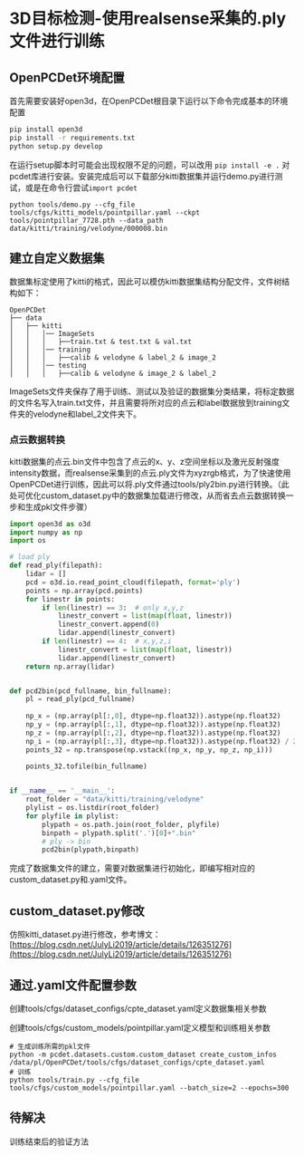 # 3D目标检测-使用realsense采集的.ply文件进行训练


## OpenPCDet环境配置

首先需要安装好open3d，在OpenPCDet根目录下运行以下命令完成基本的环境配置

```sh
pip install open3d
pip install -r requirements.txt
python setup.py develop
```

在运行setup脚本时可能会出现权限不足的问题，可以改用 ``pip install -e .`` 对pcdet库进行安装。安装完成后可以下载部分kitti数据集并运行demo.py进行测试，或是在命令行尝试``import pcdet``

```shell
python tools/demo.py --cfg_file tools/cfgs/kitti_models/pointpillar.yaml --ckpt tools/pointpillar_7728.pth --data_path data/kitti/training/velodyne/000008.bin 
```

## 建立自定义数据集

数据集标定使用了kitti的格式，因此可以模仿kitti数据集结构分配文件，文件树结构如下：

```shell
OpenPCDet
├── data
│   ├── kitti
│   │   │── ImageSets
│   │   │   ├──train.txt & test.txt & val.txt
│   │   │── training
│   │   │   ├──calib & velodyne & label_2 & image_2
│   │   │── testing
│   │   │   ├──calib & velodyne & image_2 & label_2
```

ImageSets文件夹保存了用于训练、测试以及验证的数据集分类结果，将标定数据的文件名写入train.txt文件，并且需要将所对应的点云和label数据放到training文件夹的velodyne和label_2文件夹下。

### 点云数据转换

kitti数据集的点云.bin文件中包含了点云的x、y、z空间坐标以及激光反射强度intensity数据，而realsense采集到的点云.ply文件为xyzrgb格式，为了快速使用OpenPCDet进行训练，因此可以将.ply文件通过tools/ply2bin.py进行转换。（此处可优化custom_dataset.py中的数据集加载进行修改，从而省去点云数据转换一步和生成pkl文件步骤）

```python
import open3d as o3d
import numpy as np
import os

# load ply
def read_ply(filepath):
    lidar = []
    pcd = o3d.io.read_point_cloud(filepath, format='ply')
    points = np.array(pcd.points)
    for linestr in points:
        if len(linestr) == 3:  # only x,y,z
            linestr_convert = list(map(float, linestr))
            linestr_convert.append(0)
            lidar.append(linestr_convert)
        if len(linestr) == 4:  # x,y,z,i
            linestr_convert = list(map(float, linestr))
            lidar.append(linestr_convert)
    return np.array(lidar)


def pcd2bin(pcd_fullname, bin_fullname):
    pl = read_ply(pcd_fullname)
    
    np_x = (np.array(pl[:,0], dtype=np.float32)).astype(np.float32)
    np_y = (np.array(pl[:,1], dtype=np.float32)).astype(np.float32)
    np_z = (np.array(pl[:,2], dtype=np.float32)).astype(np.float32)
    np_i = (np.array(pl[:,3], dtype=np.float32)).astype(np.float32) / 256
    points_32 = np.transpose(np.vstack((np_x, np_y, np_z, np_i)))

    points_32.tofile(bin_fullname)
 

if __name__ == '__main__':
    root_folder = "data/kitti/training/velodyne"
    plylist = os.listdir(root_folder)
    for plyfile in plylist:
        plypath = os.path.join(root_folder, plyfile)
        binpath = plypath.split('.')[0]+".bin"
        # ply -> bin
        pcd2bin(plypath,binpath)
```

完成了数据集文件的建立，需要对数据集进行初始化，即编写相对应的custom_dataset.py和.yaml文件。

## custom_dataset.py修改

仿照kitti_dataset.py进行修改，参考博文：[https://blog.csdn.net/JulyLi2019/article/details/126351276](https://blog.csdn.net/JulyLi2019/article/details/126351276)

## 通过.yaml文件配置参数

创建tools/cfgs/dataset_configs/cpte_dataset.yaml定义数据集相关参数

创建tools/cfgs/custom_models/pointpillar.yaml定义模型和训练相关参数

```shell
# 生成训练所需的pkl文件
python -m pcdet.datasets.custom.custom_dataset create_custom_infos /data/pl/OpenPCDet/tools/cfgs/dataset_configs/cpte_dataset.yaml
# 训练
python tools/train.py --cfg_file tools/cfgs/custom_models/pointpillar.yaml --batch_size=2 --epochs=300
```

## 待解决

训练结束后的验证方法

